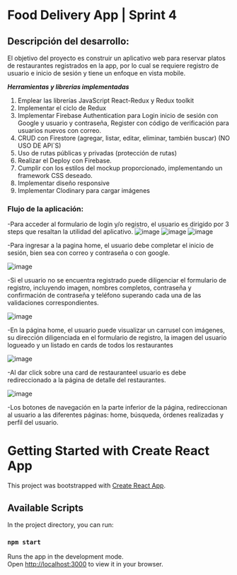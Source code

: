 # Food Delivery App | Sprint 4
## Descripción del desarrollo: 
El objetivo del proyecto es construir un aplicativo web para reservar platos de restaurantes registrados en la app, por lo cual se requiere registro de usuario e inicio de sesión y tiene un enfoque en vista mobile.

***Herramientas y librerias implementadas*** 
1. Emplear las librerías JavaScript React-Redux y Redux toolkit
2. Implementar el ciclo de Redux
3. Implementar Firebase Authentication para Login inicio de sesión con Google y
usuario y contraseña, Register con código de verificación para usuarios nuevos con
correo.
4. CRUD con Firestore (agregar, listar, editar, eliminar, también buscar) (NO USO DE
API`S)
5. Uso de rutas públicas y privadas (protección de rutas)
6. Realizar el Deploy con Firebase.
7. Cumplir con los estilos del mockup proporcionado, implementando un framework
CSS deseado.
8. Implementar diseño responsive
9. Implementar Clodinary para cargar imágenes


### Flujo de la aplicación:

-Para acceder al formulario de login y/o registro, el usuario es dirigido por 3 steps que resaltan la utilidad del aplicativo.
![image](https://github.com/Marianto38/food-delivery-app/assets/102397960/6811b4be-7be6-44ff-adeb-d458b4127ebd) ![image](https://github.com/Marianto38/food-delivery-app/assets/102397960/20c66a5a-1027-4af8-af6d-441e728b7d8d) ![image](https://github.com/Marianto38/food-delivery-app/assets/102397960/91f9ef93-ba95-4e69-8cfb-0ececfc07282)




-Para ingresar a la pagina home, el usuario debe completar el inicio de sesión, bien sea con correo y contraseña o con google.

![image](https://github.com/Marianto38/food-delivery-app/assets/102397960/33d15da9-66d6-4c92-8936-a20d3226235b)


-Si el usuario no se encuentra registrado puede diligenciar el formulario de registro, incluyendo imagen, nombres completos, contraseña y confirmación de contraseña y teléfono superando cada una de las validaciones correspondientes.

![image](https://github.com/Marianto38/food-delivery-app/assets/102397960/a48dafb8-4cc0-454a-b88d-182f5efffbb4)


-En la página home, el usuario puede visualizar un carrusel con imágenes, su dirección diligenciada en el formulario de registro, la imagen del usuario logueado y un listado en cards de todos los restaurantes

![image](https://github.com/Marianto38/food-delivery-app/assets/102397960/be27549a-6085-4b04-88be-aa9a1c10636e)

-Al dar click sobre una card de restauranteel usuario es debe redireccionado a la página de detalle del restaurantes.

![image](https://github.com/Marianto38/food-delivery-app/assets/102397960/259a6d5e-4c17-40ad-be98-ffa8b29b8970)


-Los botones de navegación en la parte inferior de la página, redireccionan  al usuario  a las diferentes páginas: home, búsqueda, órdenes realizadas y perfil
del usuario.



# Getting Started with Create React App

This project was bootstrapped with [Create React App](https://github.com/facebook/create-react-app).

## Available Scripts

In the project directory, you can run:

### `npm start`

Runs the app in the development mode.\
Open [http://localhost:3000](http://localhost:3000) to view it in your browser.


